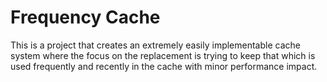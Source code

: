 # Frequency Cache

This is a project that creates an extremely easily implementable cache system where the focus on the replacement is trying to keep that
which is used frequently and recently in the cache with minor performance impact.